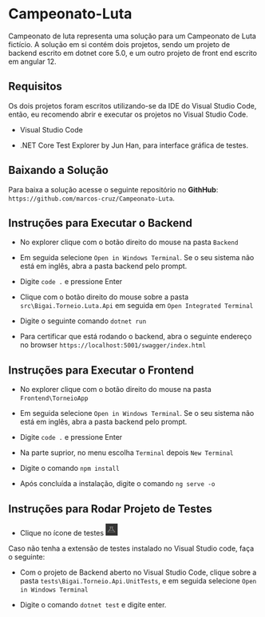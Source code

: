 # Campeonato-Luta

Campeonato de luta representa uma solução para um Campeonato de Luta fictício. A solução em si contém dois projetos, sendo um projeto de backend escrito em dotnet core 5.0, e um outro projeto de front end escrito em angular 12.

## Requisitos

Os dois projetos foram escritos utilizando-se da IDE do Visual Studio Code, então, eu recomendo abrir e executar os projetos no Visual Studio Code.

* Visual Studio Code

* .NET Core Test Explorer by Jun Han, para interface gráfica de testes.

## Baixando a Solução

Para baixa a solução acesse o seguinte repositório no **GithHub**: ```https://github.com/marcos-cruz/Campeonato-Luta```.

## Instruções para Executar o Backend

* No explorer clique com o botão direito do mouse na pasta ```Backend```

* Em seguida selecione ```Open in Windows Terminal```. Se o seu sistema não está em inglês, abra a pasta backend pelo prompt.

* Digite ```code .``` e pressione Enter

* Clique com o botão direito do mouse sobre a pasta ```src\Bigai.Torneio.Luta.Api``` em seguida em ```Open Integrated Terminal```

* Digite o seguinte comando ```dotnet run```

* Para certificar que está rodando o backend, abra o seguinte endereço no browser ```https://localhost:5001/swagger/index.html```

## Instruções para Executar o Frontend

* No explorer clique com o botão direito do mouse na pasta ```Frontend\TorneioApp```

* Em seguida selecione ```Open in Windows Terminal```. Se o seu sistema não está em inglês, abra a pasta backend pelo prompt.

* Digite ```code .``` e pressione Enter

* Na parte suprior, no menu escolha ```Terminal``` depois ```New Terminal```

* Digite o comando ```npm install```

* Após concluída a instalação, digite o comando ```ng serve -o```

## Instruções para Rodar Projeto de Testes

* Clique no ícone de testes <img src="Backend\docs\icone-test.PNG" alt="Ferramenta de testes" style="height: 24px; width:24px;"/> 

Caso não tenha a extensão de testes instalado no Visual Studio code, faça o seguinte:

* Com o projeto de Backend aberto no Visual Studio Code, clique sobre a pasta ```tests\Bigai.Torneio.Api.UnitTests```, e em seguida selecione ```Open in Windows Terminal```

* Digite o comando ```dotnet test``` e digite enter.